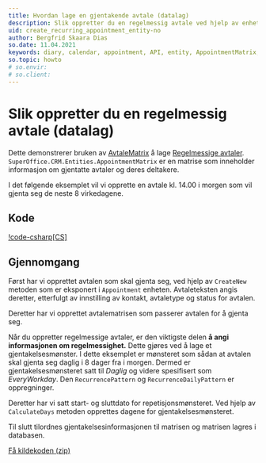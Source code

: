 ```yaml
---
title: Hvordan lage en gjentakende avtale (datalag)
description: Slik oppretter du en regelmessig avtale ved hjelp av enheter på NetServer-datalaget.
uid: create_recurring_appointment_entity-no
author: Bergfrid Skaara Dias
so.date: 11.04.2021
keywords: diary, calendar, appointment, API, entity, AppointmentMatrix, RecurrencePattern, RecurrenceDailyPattern
so.topic: howto
# so.envir:
# so.client:
---
```


# Slik oppretter du en regelmessig avtale (datalag)

Dette demonstrerer bruken av [AvtaleMatrix][1] å lage [Regelmessige avtaler][2]. `SuperOffice.CRM.Entities.AppointmentMatrix`  er en matrise som inneholder informasjon om gjentatte avtaler og deres deltakere.

I det følgende eksemplet vil vi opprette en avtale kl. 14.00 i morgen som vil gjenta seg de neste 8 virkedagene.

## Kode

[!code-csharp[CS]](includes/create-recurring-apt-entity.cs)

## Gjennomgang

Først har vi opprettet avtalen som skal gjenta seg, ved hjelp av `CreateNew` metoden som er eksponert i `Appointment` enheten. Avtaleteksten angis deretter, etterfulgt av innstilling av kontakt, avtaletype og status for avtalen.

Deretter har vi opprettet avtalematrisen som passerer avtalen for å gjenta seg.

Når du oppretter regelmessige avtaler, er den viktigste delen **å angi informasjonen om regelmessighet.** Dette gjøres ved å lage et gjentakelsesmønster. I dette eksemplet er mønsteret som sådan at avtalen skal gjenta seg daglig i 8 dager fra i morgen. Dermed er gjentakelsesmønsteret satt til *Daglig* og videre spesifisert som *EveryWorkday*. Den `RecurrencePattern` og `RecurrenceDailyPattern` er oppregninger.

Deretter har vi satt start- og sluttdato for repetisjonsmønsteret. Ved hjelp av `CalculateDays` metoden opprettes dagene for gjentakelsesmønsteret.

Til slutt tilordnes gjentakelsesinformasjonen til matrisen og matrisen lagres i databasen.

<a href="../../../../assets/downloads/api/howtocreaterecurringappointment.zip" download>Få kildekoden (zip)</a>

<!-- Referenced links -->
[1]: appointment-matrix.md
[2]: ../../recurring-appointments.md

<!-- Referenced images -->
